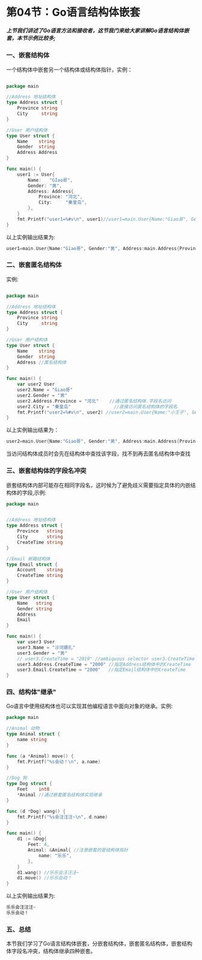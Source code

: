 # 第04节：Go语言结构体嵌套

##### 上节我们讲述了Go语言方法和接收者，这节我门来给大家讲解Go语言结构体嵌套，本节示例比较多;

### 一、嵌套结构体

一个结构体中嵌套另一个结构体或结构体指针，实例：

```go

package main

//Address 地址结构体
type Address struct {
	Province string
	City     string
}

//User 用户结构体
type User struct {
	Name    string
	Gender  string
	Address Address
}

func main() {
	user1 := User{
		Name:   "GIao哥",
		Gender: "男",
		Address: Address{
			Province: "河北",
			City:     "秦皇岛",
		},
	}
	fmt.Printf("user1=%#v\n", user1)//user1=main.User{Name:"Giao哥", Gender:"男", Address:main.Address{Province:"河北", City:"秦皇岛"}}
}
```

以上实例输出结果为:

```go
user1=main.User{Name:"Giao哥", Gender:"男", Address:main.Address{Province:"河北", City:"秦皇岛"}}
```

### 二、嵌套匿名结构体

实例:

```go

package main

//Address 地址结构体
type Address struct {
	Province string
	City     string
}

//User 用户结构体
type User struct {
	Name    string
	Gender  string
	Address //匿名结构体
}

func main() {
	var user2 User
	user2.Name = "Giao哥"
	user2.Gender = "男"
	user2.Address.Province = "河北"    //通过匿名结构体.字段名访问
	user2.City = "秦皇岛"                //直接访问匿名结构体的字段名
	fmt.Printf("user2=%#v\n", user2) //user2=main.User{Name:"小王子", Gender:"男", Address:main.Address{Province:"山东", City:"威海"}}
}
```

以上实例输出结果为：

```go
user2=main.User{Name:"Giao哥", Gender:"男", Address:main.Address{Province:"河北", City:"秦皇岛"}}
```

当访问结构体成员时会先在结构体中查找该字段，找不到再去匿名结构体中查找

### 三、嵌套结构体的字段名冲突

嵌套结构体内部可能存在相同字段名，这时候为了避免歧义需要指定具体的内嵌结构体的字段,示例:

```go
package main


//Address 地址结构体
type Address struct {
	Province   string
	City       string
	CreateTime string
}

//Email 邮箱结构体
type Email struct {
	Account    string
	CreateTime string
}

//User 用户结构体
type User struct {
	Name   string
	Gender string
	Address
	Email
}

func main() {
	var user3 User
	user3.Name = "沙河娜扎"
	user3.Gender = "男"
	// user3.CreateTime = "2019" //ambiguous selector user3.CreateTime
	user3.Address.CreateTime = "2000" //指定Address结构体中的CreateTime
	user3.Email.CreateTime = "2000"   //指定Email结构体中的CreateTime
}
```

### 四、结构体"继承"

Go语言中使用结构体也可以实现其他编程语言中面向对象的继承。实例:
```go
package main

//Animal 动物
type Animal struct {
	name string
}

func (a *Animal) move() {
	fmt.Printf("%s会动！\n", a.name)
}

//Dog 狗
type Dog struct {
	Feet    int8
	*Animal //通过嵌套匿名结构体实现继承
}

func (d *Dog) wang() {
	fmt.Printf("%s会汪汪汪~\n", d.name)
}

func main() {
	d1 := &Dog{
		Feet: 4,
		Animal: &Animal{ //注意嵌套的是结构体指针
			name: "乐乐",
		},
	}
	d1.wang() //乐乐会汪汪汪~
	d1.move() //乐乐会动！
}
```

以上实例输出结果为:

```go
乐乐会汪汪汪~
乐乐会动！
```

### 五、总结

本节我们学习了Go语言结构体嵌套，分嵌套结构体，嵌套匿名结构体，嵌套结构体字段名冲突，结构体继承四种嵌套。

